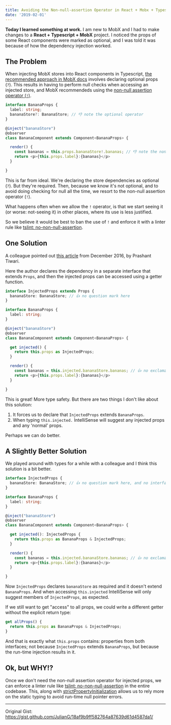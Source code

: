 ```yaml
---
title: Avoiding the Non-null-assertion Operator in React + Mobx + Typescript Projects
date: '2019-02-01'
---
```


**Today I learned something at work.** I am new to MobX and I had to make changes to a **React + Typescript + MobX** project. I noticed the props of some React components were marked as optional, and I was told it was because of how the dependency injection worked.

## The Problem

When injecting MobX stores into React components in Typescript, [the recommended approach in MobX docs](https://github.com/mobxjs/mobx-react#strongly-typing-inject) involves declaring optional props (`?`). This results in having to perform null checks when accessing an injected store, and MobX recommendeds using the [non-null assertion operator (`!`)](https://www.logicbig.com/tutorials/misc/typescript/non-null-assertion-operator.html).

```typescript
interface BananaProps {
  label: string;
  bananaStore?: BananaStore; // 👎 note the optional operator
}

@inject("bananaStore")
@observer
class BananaComponent extends Component<BananaProps> {

  render() {
    const bananas = this.props.bananaStore!.bananas; // 👎 note the non-null assertion operator
    return <p>{this.props.label}:{bananas}</p>
  }

}
```

This is far from ideal. We're declaring the store dependencies as optional (`?`). But they're required. Then, because we know it's not optional, and to avoid doing checking for null all the time, we resort to the non-null assertion operator (`!`).

What happens often when we allow the `!` operator, is that we start seeing it (or worse: not-seeing it) in other places, where its use is less justified.

So we believe it would be best to ban the use of `!` and enforce it with a linter rule like [tslint: no-non-null-assertion](https://palantir.github.io/tslint/rules/no-non-null-assertion/).

## One Solution

A colleague pointed out [this article](https://medium.com/@prashaantt/strongly-typing-injected-react-props-635a6828acaf) from December 2016, by Prashant Tiwari.

Here the author declares the dependency in a separate interface that extends `Props`, and then the injected props can be accessed using a getter function. 

```typescript
interface InjectedProps extends Props {
  bananaStore: BananaStore; // 👍 no question mark here
}

interface BananaProps {
  label: string;
}

@inject("bananaStore")
@observer
class BananaComponent extends Component<BananaProps> {

  get injected() {
    return this.props as InjectedProps;
  }

  render() {
    const bananas = this.injected.bananaStore.bananas; // 👍 no exclamation mark here
    return <p>{this.props.label}:{bananas}</p>
  }

}
```

This is great! More type safety.
But there are two things I don't like about this solution:
1. It forces us to declare that `InjectedProps` extends `BananaProps`.
2. When typing `this.injected.` IntelliSense will suggest any injected props and any 'normal' props.

Perhaps we can do better.

## A Slightly Better Solution

We played around with types for a while with a colleague and I think this solution is a bit better.

```typescript
interface InjectedProps {
  bananaStore: BananaStore; // 👍 no question mark here, and no interface inheritance
}

interface BananaProps {
  label: string;
}

@inject("bananaStore")
@observer
class BananaComponent extends Component<BananaProps> {

  get injected(): InjectedProps {
    return this.props as BananaProps & InjectedProps;
  }

  render() {
    const bananas = this.injected.bananaStore.bananas; // 👍 no exclamation mark here
    return <p>{this.props.label}:{bananas}</p>
  }

}
```
Now `InjectedProps` declares `bananaStore` as required and it doesn't extend `BananaProps`. And when accessing `this.injected` IntelliSense will only suggest members of `InjectedProps`, as expected.

If we still want to get "access" to all props, we could write a different getter without the explicit return type:

```typescript
get allProps() {
  return this.props as BananaProps & InjectedProps;
}
```
And that is exactly what `this.props` contains: properties from both interfaces; not because `InjectedProps` extends `BananaProps`, but because the run-time injection results in it.

## Ok, but WHY!?

Once we don't need the non-null assertion operator for injected props, we can enforce a linter rule like [tslint: no-non-null-assertion](https://palantir.github.io/tslint/rules/no-non-null-assertion/) in the entire codebase. This, along with [strictPropertyInitialization](https://mariusschulz.com/blog/typescript-2-7-strict-property-initialization) allows us to rely more on the static typing to avoid run-time null pointer errors.

---

Original Gist: https://gist.github.com/JulianG/18af9b9ff582764a87639d61d4587da1/